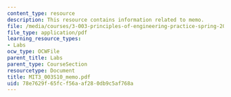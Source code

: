 ```yaml
---
content_type: resource
description: This resource contains information related to memo.
file: /media/courses/3-003-principles-of-engineering-practice-spring-2010/78e7629f65fcf56aaf280db9c5af768a_MIT3_003S10_memo.pdf
file_type: application/pdf
learning_resource_types:
- Labs
ocw_type: OCWFile
parent_title: Labs
parent_type: CourseSection
resourcetype: Document
title: MIT3_003S10_memo.pdf
uid: 78e7629f-65fc-f56a-af28-0db9c5af768a
---
```

